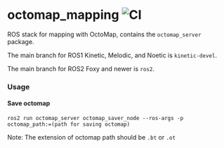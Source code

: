 octomap_mapping ![CI](https://github.com/OctoMap/octomap_mapping/workflows/CI/badge.svg)
===============

ROS stack for mapping with OctoMap, contains the `octomap_server` package.

The main branch for ROS1 Kinetic, Melodic, and Noetic is `kinetic-devel`.

The main branch for ROS2 Foxy and newer is `ros2`.

### Usage

#### Save octomap

```
ros2 run octomap_server octomap_saver_node --ros-args -p octomap_path:=(path for saving octomap)
```
Note: The extension of octomap path should be `.bt` or `.ot`
